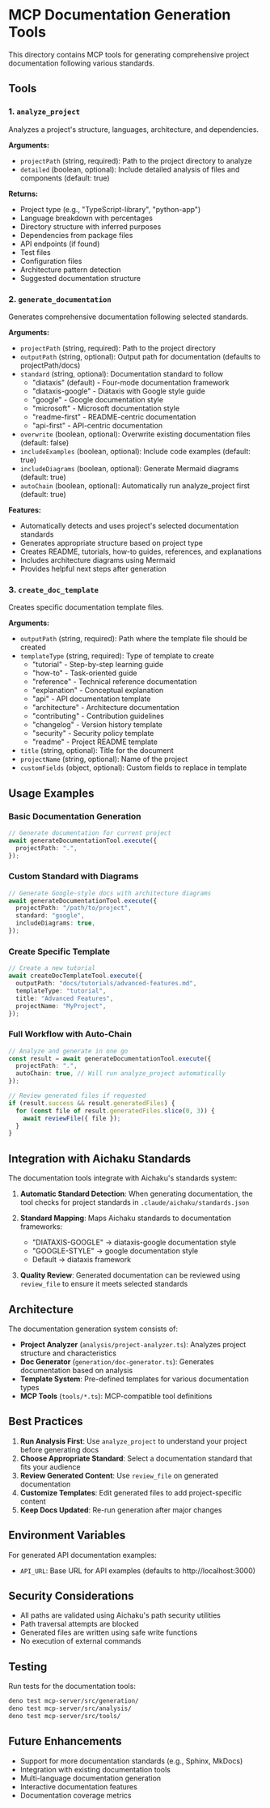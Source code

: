# MCP Documentation Generation Tools

This directory contains MCP tools for generating comprehensive project
documentation following various standards.

## Tools

### 1. `analyze_project`

Analyzes a project's structure, languages, architecture, and dependencies.

**Arguments:**

- `projectPath` (string, required): Path to the project directory to analyze
- `detailed` (boolean, optional): Include detailed analysis of files and
  components (default: true)

**Returns:**

- Project type (e.g., "TypeScript-library", "python-app")
- Language breakdown with percentages
- Directory structure with inferred purposes
- Dependencies from package files
- API endpoints (if found)
- Test files
- Configuration files
- Architecture pattern detection
- Suggested documentation structure

### 2. `generate_documentation`

Generates comprehensive documentation following selected standards.

**Arguments:**

- `projectPath` (string, required): Path to the project directory
- `outputPath` (string, optional): Output path for documentation (defaults to
  projectPath/docs)
- `standard` (string, optional): Documentation standard to follow
  - "diataxis" (default) - Four-mode documentation framework
  - "diataxis-google" - Diátaxis with Google style guide
  - "google" - Google documentation style
  - "microsoft" - Microsoft documentation style
  - "readme-first" - README-centric documentation
  - "api-first" - API-centric documentation
- `overwrite` (boolean, optional): Overwrite existing documentation files
  (default: false)
- `includeExamples` (boolean, optional): Include code examples (default: true)
- `includeDiagrams` (boolean, optional): Generate Mermaid diagrams (default:
  true)
- `autoChain` (boolean, optional): Automatically run analyze_project first
  (default: true)

**Features:**

- Automatically detects and uses project's selected documentation standards
- Generates appropriate structure based on project type
- Creates README, tutorials, how-to guides, references, and explanations
- Includes architecture diagrams using Mermaid
- Provides helpful next steps after generation

### 3. `create_doc_template`

Creates specific documentation template files.

**Arguments:**

- `outputPath` (string, required): Path where the template file should be
  created
- `templateType` (string, required): Type of template to create
  - "tutorial" - Step-by-step learning guide
  - "how-to" - Task-oriented guide
  - "reference" - Technical reference documentation
  - "explanation" - Conceptual explanation
  - "api" - API documentation template
  - "architecture" - Architecture documentation
  - "contributing" - Contribution guidelines
  - "changelog" - Version history template
  - "security" - Security policy template
  - "readme" - Project README template
- `title` (string, optional): Title for the document
- `projectName` (string, optional): Name of the project
- `customFields` (object, optional): Custom fields to replace in template

## Usage Examples

### Basic Documentation Generation

```typescript
// Generate documentation for current project
await generateDocumentationTool.execute({
  projectPath: ".",
});
```

### Custom Standard with Diagrams

```typescript
// Generate Google-style docs with architecture diagrams
await generateDocumentationTool.execute({
  projectPath: "/path/to/project",
  standard: "google",
  includeDiagrams: true,
});
```

### Create Specific Template

```typescript
// Create a new tutorial
await createDocTemplateTool.execute({
  outputPath: "docs/tutorials/advanced-features.md",
  templateType: "tutorial",
  title: "Advanced Features",
  projectName: "MyProject",
});
```

### Full Workflow with Auto-Chain

```typescript
// Analyze and generate in one go
const result = await generateDocumentationTool.execute({
  projectPath: ".",
  autoChain: true, // Will run analyze_project automatically
});

// Review generated files if requested
if (result.success && result.generatedFiles) {
  for (const file of result.generatedFiles.slice(0, 3)) {
    await reviewFile({ file });
  }
}
```

## Integration with Aichaku Standards

The documentation tools integrate with Aichaku's standards system:

1. **Automatic Standard Detection**: When generating documentation, the tool
   checks for project standards in `.claude/aichaku/standards.json`
2. **Standard Mapping**: Maps Aichaku standards to documentation frameworks:
   - "DIATAXIS-GOOGLE" → diataxis-google documentation style
   - "GOOGLE-STYLE" → google documentation style
   - Default → diataxis framework

3. **Quality Review**: Generated documentation can be reviewed using
   `review_file` to ensure it meets selected standards

## Architecture

The documentation generation system consists of:

- **Project Analyzer** (`analysis/project-analyzer.ts`): Analyzes project
  structure and characteristics
- **Doc Generator** (`generation/doc-generator.ts`): Generates documentation
  based on analysis
- **Template System**: Pre-defined templates for various documentation types
- **MCP Tools** (`tools/*.ts`): MCP-compatible tool definitions

## Best Practices

1. **Run Analysis First**: Use `analyze_project` to understand your project
   before generating docs
2. **Choose Appropriate Standard**: Select a documentation standard that fits
   your audience
3. **Review Generated Content**: Use `review_file` on generated documentation
4. **Customize Templates**: Edit generated files to add project-specific content
5. **Keep Docs Updated**: Re-run generation after major changes

## Environment Variables

For generated API documentation examples:

- `API_URL`: Base URL for API examples (defaults to http://localhost:3000)

## Security Considerations

- All paths are validated using Aichaku's path security utilities
- Path traversal attempts are blocked
- Generated files are written using safe write functions
- No execution of external commands

## Testing

Run tests for the documentation tools:

```bash
deno test mcp-server/src/generation/
deno test mcp-server/src/analysis/
deno test mcp-server/src/tools/
```

## Future Enhancements

- Support for more documentation standards (e.g., Sphinx, MkDocs)
- Integration with existing documentation tools
- Multi-language documentation generation
- Interactive documentation features
- Documentation coverage metrics

